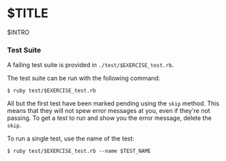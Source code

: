 # $TITLE

$INTRO

### Test Suite

A failing test suite is provided in `./test/$EXERCISE_test.rb`.

The test suite can be run with the following command:

```plain
$ ruby test/$EXERCISE_test.rb
```

All but the first test have been marked pending using the `skip` method.
This means that they will not spew error messages at you, even if they're
not passing. To get a test to run and show you the error message, delete
the `skip`.

To run a single test, use the name of the test:

```plain
$ ruby test/$EXERCISE_test.rb --name $TEST_NAME
```
